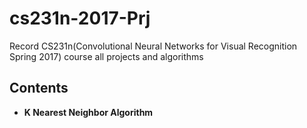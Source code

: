 # cs231n-2017-Prj

Record CS231n(Convolutional Neural Networks for Visual Recognition Spring 2017) course  all projects and algorithms

## Contents

- **K Nearest Neighbor Algorithm**
